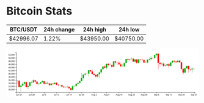 # Bitcoin Stats

BTC/USDT|24h change|24h high|24h low|
|---|---|---|---|
|$42996.07|1.22%|$43950.00|$40750.00|

<img src="./chart.svg">
